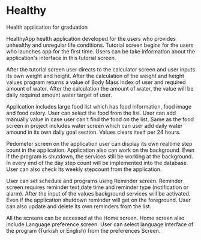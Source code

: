 # Healthy
Health application for graduation

HealthyApp health application developed for the users who provides unhealthy and unregular life conditions. 
Tutorial screen begins for the users who launches app for the first time. 
Users can be take information about the application's interface in this tutorial screen.

After the tutorial screen user directs to the calculator screen and user inputs its own weight and height. 
After the calculation of the weight and height values program returns a value of Body Mass Index of user and required amount of water.
After the calculation the amount of water, the value will be daily required amount water target of user.

Application includes large food list which has food information, food image and food calory.
User can select the food from the list. User can add manually value in case user can't find the food on the list.
Same as the food screen in project includes water screen which can user add daily water amound in its own daily goal section.
Values clears itself per 24 hours.

Pedometer screen on the application user can display its own realtime step count in the application.
Application also can work on the background. Even if the program is shutdown, the services still be working at the background.
In every end of the day step count will be implemented into the database. User can also check its weekly stepcount from the application.

User can set schedule and programs using Reminder screen. Reminder screen requires reminder text,date time and reminder type (notification or alarm). 
After the input of the values background services will be activated. Even if the application shutdown reminder will get on the foreground.
User can also update and delete its own reminders from the list.

All the screens can be accessed at the Home screen. Home screen also include Language preference screen.
User can select language interface of the program (Turkish or English) from the preferences Screen.

